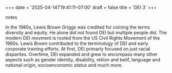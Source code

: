 +++
date = '2025-04-14T19:41:11-07:00'
draft = false
title = 'DEI 3'
+++


notes

In the 1980s, Lewis Brown Griggs was credited for coining the terms diversity and equity. He alone did not found DEI but multiple people did. The modern DEI movment is rooted from the US Civil Rights Movement of the 1960s.  Lewis Brown contributed to the terminology of DEI and early corporate training efforts. At first, DEI primarly focused on just racial disparites. Overtime, DEI expanded and grew to encompass many other aspects such as gender identity, disability, reliion and belif, language and national origin, socioenconomic status and much more. 